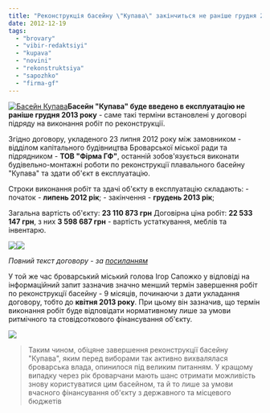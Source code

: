 ```yaml
---
title: "Реконструкція басейну \"Купава\" закінчиться не раніше грудня 2013 року"
date: 2012-12-19
tags: 
  - "brovary"
  - "vibir-redaktsiyi"
  - "kupava"
  - "novini"
  - "rekonstruktsiya"
  - "sapozhko"
  - "firma-gf"
---
```


[![](https://mpz.brovary.org/wp-content/uploads/2012/12/4_94.jpg "Басейн Купава")](https://mpz.brovary.org/wp-content/uploads/2012/12/4_94.jpg)**Басейн "Купава" буде введено в експлуатацію не раніше грудня 2013 року** - саме такі терміни встановлені у договорі підряду на виконання робіт по реконструкції.

Згідно договору, укладеного 23 липня 2012 року між замовником - відділом капітального будівництва Броварської міської ради та підрядником - **ТОВ "Фірма ГФ"**, останній зобов'язується виконати будівельно-монтажні роботи по реконструкції плавального басейну "Купава" та здати об'єкт в експлуатацію.

Строки виконання робіт та здачі об'єкту в експлуатацію складають: - початок - **липень 2012 рік**; - закінчення - **грудень 2013 рік**;

Загальна вартість об'єкту: **23 110 873 грн** Договірна ціна робіт: **22 533 147 грн**, з них **3 598 687 грн** - вартість устаткування, меблів та інвентарю.

[![](https://mpz.brovary.org/wp-content/uploads/2012/12/p1.png)](https://mpz.brovary.org/wp-content/uploads/2012/12/p1.png)[![](https://mpz.brovary.org/wp-content/uploads/2012/12/p2.png)](https://mpz.brovary.org/wp-content/uploads/2012/12/p2.png)

_Повний текст договору - за [посиланням](https://mpz.brovary.org/wp-content/uploads/2012/12/Kupava.pdf)_

У той же час броварський міський голова Ігор Сапожко у відповіді на інформаційний запит зазначив значно менший термін завершення робіт по реконструкції басейну - 9 місяців, починаючи з дати укладання договору, тобто до **квітня 2013 року**. При цьому він зазначив, що термін виконання робіт буде відповідати нормативному лише за умови ритмічного та стовідсоткового фінансування об'єкту.

[![](https://mpz.brovary.org/wp-content/uploads/2012/12/kupava2.jpg)](https://mpz.brovary.org/wp-content/uploads/2012/12/kupava2.jpg)

> Таким чином, обіцяне завершення реконструкції басейну "Купава", яким перед виборами так активно вихвалялася броварська влада, опинилося під великим питанням. У кращому випадку через рік броварчани мають шанс отримати можливість знову користуватися цим басейном, та й то лише за умови вчасного фінансування об'єкту з державного та місцевого бюджетів
